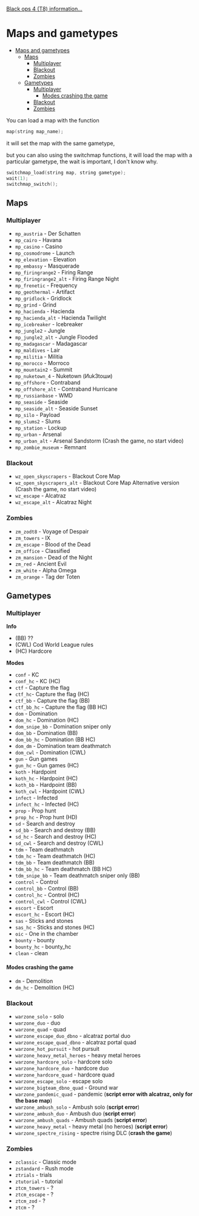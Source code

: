 [Black ops 4 (T8) information...](index.md)

# Maps and gametypes

- [Maps and gametypes](#maps-and-gametypes)
  - [Maps](#maps)
    - [Multiplayer](#multiplayer)
    - [Blackout](#blackout)
    - [Zombies](#zombies)
  - [Gametypes](#gametypes)
    - [Multiplayer](#multiplayer-1)
      - [Modes crashing the game](#modes-crashing-the-game)
    - [Blackout](#blackout-1)
    - [Zombies](#zombies-1)


You can load a map with the function

```c++
map(string map_name);
```

it will set the map with the same gametype,

but you can also using the switchmap functions, it will load the map with a particular gametype, the wait is important, I don't know why.

```c++
switchmap_load(string map, string gametype);
wait(1);
switchmap_switch();
```

## Maps

### Multiplayer

- `mp_austria` - Der Schatten
- `mp_cairo` - Havana
- `mp_casino` - Casino
- `mp_cosmodrome` - Launch
- `mp_elevation` - Elevation
- `mp_embassy` - Masquerade
- `mp_firingrange2` - Firing Range
- `mp_firingrange2_alt` - Firing Range Night
- `mp_frenetic` - Frequency
- `mp_geothermal` - Artifact
- `mp_gridlock` - Gridlock
- `mp_grind` - Grind
- `mp_hacienda` - Hacienda
- `mp_hacienda_alt` - Hacienda Twilight
- `mp_icebreaker` - Icebreaker
- `mp_jungle2` - Jungle
- `mp_jungle2_alt` - Jungle Flooded
- `mp_madagascar` - Madagascar
- `mp_maldives` - Lair
- `mp_militia` - Militia
- `mp_morocco` - Morroco
- `mp_mountain2` - Summit
- `mp_nuketown_4` - Nuketown (Иuk3toши)
- `mp_offshore` - Contraband
- `mp_offshore_alt` - Contraband Hurricane
- `mp_russianbase` - WMD
- `mp_seaside` - Seaside
- `mp_seaside_alt` - Seaside Sunset
- `mp_silo` - Payload
- `mp_slums2` - Slums
- `mp_station` - Lockup
- `mp_urban` - Arsenal 
- `mp_urban_alt` - Arsenal Sandstorm (Crash the game, no start video)
- `mp_zombie_museum` - Remnant


### Blackout

- `wz_open_skyscrapers` - Blackout Core Map
- `wz_open_skyscrapers_alt` - Blackout Core Map Alternative version (Crash the game, no start video)
- `wz_escape` - Alcatraz
- `wz_escape_alt` - Alcatraz Night

### Zombies

- `zm_zodt8` - Voyage of Despair
- `zm_towers` - IX
- `zm_escape` - Blood of the Dead
- `zm_office` - Classified
- `zm_mansion` - Dead of the Night
- `zm_red` - Ancient Evil
- `zm_white` - Alpha Omega
- `zm_orange` - Tag der Toten

## Gametypes

### Multiplayer

**Info**

- (BB) ??
- (CWL) Cod World League rules
- (HC) Hardcore

**Modes**

- `conf` - KC
- `conf_hc` - KC (HC)
- `ctf` - Capture the flag
- `ctf_hc`- Capture the flag (HC)
- `ctf_bb` - Capture the flag (BB)
- `ctf_bb_hc` - Capture the flag (BB HC)
- `dom` - Domination
- `dom_hc` - Domination (HC)
- `dom_snipe_bb` - Domination sniper only
- `dom_bb` - Domination (BB)
- `dom_bb_hc` - Domination (BB HC)
- `dom_dm` - Domination team deathmatch
- `dom_cwl` - Domination (CWL)
- `gun` - Gun games
- `gun_hc` - Gun games (HC)
- `koth` - Hardpoint
- `koth_hc` - Hardpoint (HC)
- `koth_bb` - Hardpoint (BB)
- `koth_cwl` - Hardpoint (CWL)
- `infect` - Infected
- `infect_hc` - Infected (HC)
- `prop` - Prop hunt
- `prop_hc` - Prop hunt (HD)
- `sd` - Search and destroy
- `sd_bb` - Search and destroy (BB)
- `sd_hc` - Search and destroy (HC)
- `sd_cwl` - Search and destroy (CWL)
- `tdm` - Team deathmatch
- `tdm_hc` - Team deathmatch (HC)
- `tdm_bb` - Team deathmatch (BB)
- `tdm_bb_hc` - Team deathmatch (BB HC)
- `tdm_snipe_bb` - Team deathmatch sniper only (BB)
- `control` - Control
- `control_bb` - Control (BB)
- `control_hc` - Control (HC)
- `control_cwl` - Control (CWL)
- `escort` - Escort
- `escort_hc` - Escort (HC)
- `sas` - Sticks and stones
- `sas_hc` - Sticks and stones (HC)
- `oic` - One in the chamber
- `bounty` - bounty
- `bounty_hc` - bounty_hc
- `clean` - clean

#### Modes crashing the game

- `dm` - Demolition
- `dm_hc` - Demolition (HC)

### Blackout

- `warzone_solo` - solo
- `warzone_duo` - duo
- `warzone_quad` - quad
- `warzone_escape_duo_dbno` - alcatraz portal duo
- `warzone_escape_quad_dbno` - alcatraz portal quad
- `warzone_hot_pursuit` - hot pursuit
- `warzone_heavy_metal_heroes` - heavy metal heroes
- `warzone_hardcore_solo` - hardcore solo
- `warzone_hardcore_duo` - hardcore duo
- `warzone_hardcore_quad` - hardcore quad
- `warzone_escape_solo` - escape solo
- `warzone_bigteam_dbno_quad` - Ground war
- `warzone_pandemic_quad` - pandemic (**script error with alcatraz, only for the base map**)
- `warzone_ambush_solo` - Ambush solo (**script error**)
- `warzone_ambush_duo` - Ambush duo (**script error**)
- `warzone_ambush_quads` - Ambush quads (**script error**)
- `warzone_heavy_metal` - heavy metal (no heroes) (**script error**)
- `warzone_spectre_rising` - spectre rising DLC (**crash the game**)
### Zombies

- `zclassic` - Classic mode
- `zstandard` - Rush mode
- `ztrials` - trials
- `ztutorial` - tutorial
- `ztcm_towers` - ?
- `ztcm_escape` - ?
- `ztcm_zod` - ?
- `ztcm` - ?
